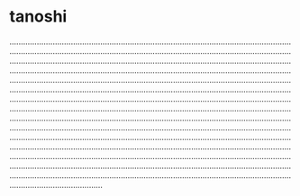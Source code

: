 # tanoshi
.............................................................................................................................................................................................................................................................................................................................................................................................................................................................................................................................................................................................................................................................................................................................................................................................................................................................................................................................................................................................................................................................................................................................................................................................................................................................................................................................................................................................................................................................................................................................................................................................................................................................................................................................................................................................................................................................................................................................................................................